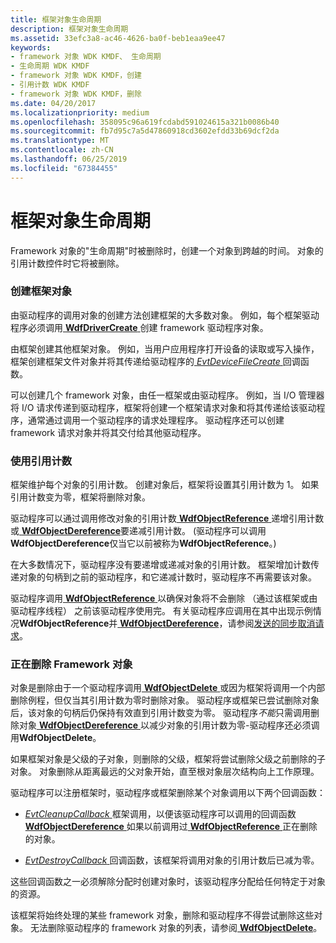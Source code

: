 ```yaml
---
title: 框架对象生命周期
description: 框架对象生命周期
ms.assetid: 33efc3a8-ac46-4626-ba0f-beb1eaa9ee47
keywords:
- framework 对象 WDK KMDF、 生命周期
- 生命周期 WDK KMDF
- framework 对象 WDK KMDF，创建
- 引用计数 WDK KMDF
- framework 对象 WDK KMDF，删除
ms.date: 04/20/2017
ms.localizationpriority: medium
ms.openlocfilehash: 358095c96a619fcdabd591024615a321b0086b40
ms.sourcegitcommit: fb7d95c7a5d47860918cd3602efdd33b69dcf2da
ms.translationtype: MT
ms.contentlocale: zh-CN
ms.lasthandoff: 06/25/2019
ms.locfileid: "67384455"
---
```

# <a name="framework-object-life-cycle"></a>框架对象生命周期





Framework 对象的"生命周期"时被删除时，创建一个对象到跨越的时间。 对象的引用计数控件时它将被删除。

### <a name="creating-a-framework-object"></a>创建框架对象

由驱动程序的调用对象的创建方法创建框架的大多数对象。 例如，每个框架驱动程序必须调用[ **WdfDriverCreate** ](https://docs.microsoft.com/windows-hardware/drivers/ddi/content/wdfdriver/nf-wdfdriver-wdfdrivercreate)创建 framework 驱动程序对象。

由框架创建其他框架对象。 例如，当用户应用程序打开设备的读取或写入操作，框架创建框架文件对象并将其传递给驱动程序的[ *EvtDeviceFileCreate* ](https://docs.microsoft.com/windows-hardware/drivers/ddi/content/wdfdevice/nc-wdfdevice-evt_wdf_device_file_create)回调函数。

可以创建几个 framework 对象，由任一框架或由驱动程序。 例如，当 I/O 管理器将 I/O 请求传递到驱动程序，框架将创建一个框架请求对象和将其传递给该驱动程序，通常通过调用一个驱动程序的请求处理程序。 驱动程序还可以创建 framework 请求对象并将其交付给其他驱动程序。

### <a name="using-reference-counts"></a>使用引用计数

框架维护每个对象的引用计数。 创建对象后，框架将设置其引用计数为 1。 如果引用计数变为零，框架将删除对象。

驱动程序可以通过调用修改对象的引用计数[ **WdfObjectReference** ](https://docs.microsoft.com/windows-hardware/drivers/wdf/wdfobjectreference)递增引用计数或[ **WdfObjectDereference**](https://docs.microsoft.com/windows-hardware/drivers/wdf/wdfobjectdereference)要递减引用计数。 (驱动程序可以调用**WdfObjectDereference**仅当它以前被称为**WdfObjectReference**。)

在大多数情况下，驱动程序没有要递增或递减对象的引用计数。 框架增加计数传递对象的句柄到之前的驱动程序，和它递减计数时，驱动程序不再需要该对象。

驱动程序调用[ **WdfObjectReference** ](https://docs.microsoft.com/windows-hardware/drivers/wdf/wdfobjectreference)以确保对象将不会删除 （通过该框架或由驱动程序线程） 之前该驱动程序使用完。 有关驱动程序应调用在其中出现示例情况**WdfObjectReference**并[ **WdfObjectDereference**](https://docs.microsoft.com/windows-hardware/drivers/wdf/wdfobjectdereference)，请参阅[发送的同步取消请求](synchronizing-cancellation-of-sent-requests.md)。

### <a name="deleting-a-framework-object"></a>正在删除 Framework 对象

对象是删除由于一个驱动程序调用[ **WdfObjectDelete** ](https://docs.microsoft.com/windows-hardware/drivers/ddi/content/wdfobject/nf-wdfobject-wdfobjectdelete)或因为框架将调用一个内部删除例程，但仅当其引用计数为零时删除对象。 驱动程序或框架已尝试删除对象后，该对象的句柄后仍保持有效直到引用计数变为零。 驱动程序*不能*只需调用删除对象[ **WdfObjectDereference** ](https://docs.microsoft.com/windows-hardware/drivers/wdf/wdfobjectdereference)以减少对象的引用计数为零-驱动程序还必须调用**WdfObjectDelete**。

如果框架对象是父级的子对象，则删除的父级，框架将尝试删除父级之前删除的子对象。 对象删除从距离最远的父对象开始，直至根对象层次结构向上工作原理。

驱动程序可以注册框架时，驱动程序或框架删除某个对象调用以下两个回调函数：

-   [ *EvtCleanupCallback* ](https://docs.microsoft.com/windows-hardware/drivers/ddi/content/wdfobject/nc-wdfobject-evt_wdf_object_context_cleanup)框架调用，以便该驱动程序可以调用的回调函数[ **WdfObjectDereference** ](https://docs.microsoft.com/windows-hardware/drivers/wdf/wdfobjectdereference)如果以前调用过[ **WdfObjectReference** ](https://docs.microsoft.com/windows-hardware/drivers/wdf/wdfobjectreference)正在删除的对象。

-   [ *EvtDestroyCallback* ](https://docs.microsoft.com/windows-hardware/drivers/ddi/content/wdfobject/nc-wdfobject-evt_wdf_object_context_destroy)回调函数，该框架将调用对象的引用计数后已减为零。

这些回调函数之一必须解除分配时创建对象时，该驱动程序分配给任何特定于对象的资源。

该框架将始终处理的某些 framework 对象，删除和驱动程序不得尝试删除这些对象。 无法删除驱动程序的 framework 对象的列表，请参阅[ **WdfObjectDelete**](https://docs.microsoft.com/windows-hardware/drivers/ddi/content/wdfobject/nf-wdfobject-wdfobjectdelete)。

 

 





